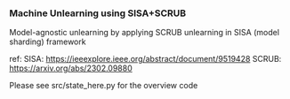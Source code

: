 ### Machine Unlearning using SISA+SCRUB
Model-agnostic unlearning by applying SCRUB unlearning in SISA (model sharding) framework

ref:
    SISA: https://ieeexplore.ieee.org/abstract/document/9519428
    SCRUB: https://arxiv.org/abs/2302.09880


Please see src/state_here.py for the overview code
